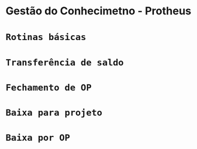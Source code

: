 # Gestão do Conhecimetno - Protheus

# `Rotinas básicas`

# `Transferência de saldo`

# `Fechamento de OP`

# `Baixa para projeto`

# `Baixa por OP`
